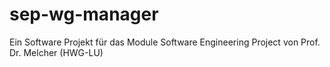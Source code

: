 # sep-wg-manager
Ein Software Projekt für das Module Software Engineering Project von Prof. Dr. Melcher (HWG-LU)
